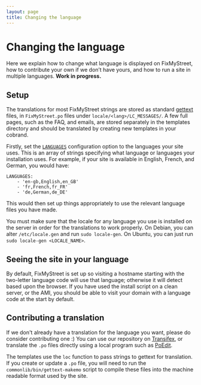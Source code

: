 ```yaml
---
layout: page
title: Changing the language
---
```


# Changing the language

<p class="lead">Here we explain how to change what language is displayed on 
FixMyStreet, how to contribute your own if we don&rsquo;t have yours, and how to
run a site in multiple languages. <strong>Work in progress.</strong></p>

## Setup

The translations for most FixMyStreet strings are stored as standard 
<a href="{{ site.baseurl }}glossary/#gettext" class="glossary__link">gettext</a>
files, in `FixMyStreet.po` files under `locale/<lang>/LC_MESSAGES/`. A
few full pages, such as the FAQ, and emails, are stored separately in the
templates directory and should be translated by creating new templates in your
cobrand.


Firstly, set the
<code><a href="{{ site.baseurl }}customising/config/#languages">LANGUAGES</a></code>
configuration option to the languages your site uses. This is an array of
strings specifying what language or languages your installation uses. For
example, if your site is available in English, French, and German, you would
have:

    LANGUAGES:
        - 'en-gb,English,en_GB'
        - 'fr,French,fr_FR'
        - 'de,German,de_DE'

This would then set up things appropriately to use the relevant language files
you have made.

You must make sure that the locale for any language you use is installed on the
server in order for the translations to work properly. On Debian, you can alter
`/etc/locale.gen` and run `sudo locale-gen`. On Ubuntu, you can just run `sudo
locale-gen <LOCALE_NAME>`.

## Seeing the site in your language

By default, FixMyStreet is set up so visiting a hostname starting with the
two-letter language code will use that language; otherwise it will detect based
upon the browser. If you have used the install script on a clean server, or the
AMI, you should be able to visit your domain with a language code at the start
by default.

## Contributing a translation

If we don't already have a translation for the language you want, please do
consider contributing one :) You can use our repository on
[Transifex](https://www.transifex.com/projects/p/fixmystreet/),
or translate the `.po` files directly using a local program such as
[PoEdit](http://www.poedit.net/).

The templates use the `loc` function to pass strings to gettext for
translation. If you create or update a `.po` file, you will need to run the
`commonlib/bin/gettext-makemo` script to compile these files into the machine
readable format used by the site.
